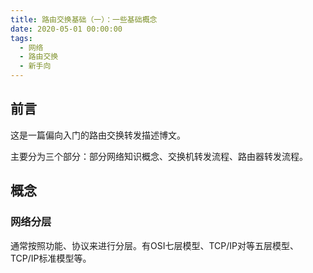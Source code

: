 ```yaml
---
title: 路由交换基础（一）：一些基础概念
date: 2020-05-01 00:00:00
tags: 
  - 网络
  - 路由交换
  - 新手向
---
```


## 前言

这是一篇偏向入门的路由交换转发描述博文。

主要分为三个部分：部分网络知识概念、交换机转发流程、路由器转发流程。

## 概念

### 网络分层

通常按照功能、协议来进行分层。有OSI七层模型、TCP/IP对等五层模型、TCP/IP标准模型等。





